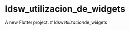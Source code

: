 # ldsw_utilizacion_de_widgets

A new Flutter project.
#   l d s w _ u t i l i z a c i o n _ d e _ w i d g e t s  
 